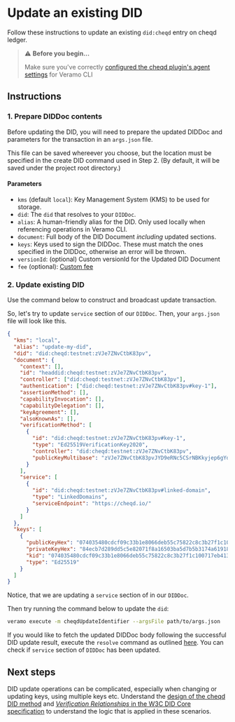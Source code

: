 # Update an existing DID

Follow these instructions to update an existing `did:cheqd` entry on cheqd ledger.

> ⚠️ **Before you begin...**
>
> Make sure you've correctly [configured the cheqd plugin's agent settings](../../guides/software-development-kits-sdks/veramo-sdk-for-cheqd/setup-cli.md) for Veramo CLI

## Instructions

### 1. Prepare DIDDoc contents

Before updating the DID, you will need to prepare the updated DIDDoc and parameters for the transaction in an `args.json` file.

This file can be saved whereever you choose, but the location must be specified in the create DID command used in Step 2. (By default, it will be saved under the project root directory.)

#### Parameters

* `kms` (default `local`): Key Management System (KMS) to be used for storage.
* `did`: The `did` that resolves to your `DIDDoc`.
* `alias`: A human-friendly alias for the DID. Only used locally when referencing operations in Veramo CLI.
* `document`: Full body of the DID Document _including_ updated sections.
* `keys`: Keys used to sign the DIDDoc. These must match the ones specified in the DIDDoc, otherwise an error will be thrown.
* `versionId`: (optional) Custom versionId for the Updated DID Document
* `fee` (optional): [Custom fee](../custom-fee.md)

### 2. Update existing DID

Use the command below to construct and broadcast update transaction.

So, let's try to update `service` section of our `DIDDoc`. Then, your `args.json` file will look like this.


```json
{
  "kms": "local",
  "alias": "update-my-did",
  "did": "did:cheqd:testnet:zVJe7ZNvCtbK83pv",
  "document": {
    "context": [],
    "id": "headdid:cheqd:testnet:zVJe7ZNvCtbK83pv",
    "controller": ["did:cheqd:testnet:zVJe7ZNvCtbK83pv"],
    "authentication": ["did:cheqd:testnet:zVJe7ZNvCtbK83pv#key-1"],
    "assertionMethod": [],
    "capabilityInvocation": [],
    "capabilityDelegation": [],
    "keyAgreement": [],
    "alsoKnownAs": [],
    "verificationMethod": [
      {
        "id": "did:cheqd:testnet:zVJe7ZNvCtbK83pv#key-1",
        "type": "Ed25519VerificationKey2020",
        "controller": "did:cheqd:testnet:zVJe7ZNvCtbK83pv",
        "publicKeyMultibase": "zVJe7ZNvCtbK83pvJYD9eRNc5CSrNBKkyjep6gYdaWub"
      }
    ],
    "service": [
      {
        "id": "did:cheqd:testnet:zVJe7ZNvCtbK83pv#linked-domain",
        "type": "LinkedDomains",
        "serviceEndpoint": "https://cheqd.io/"
      }
    ]
  },
  "keys": [
    {
      "publicKeyHex": "074035480cdcf09c33b1e8066deb55c75822c8c3b27f1c100717eb413bc08e06",
      "privateKeyHex": "84ecb7d289dd5c5e82071f8a16503ba5d7b5b3174a619186f430918a6ab00e3b074035480cdcf09c33b1e8066deb55c75822c8c3b27f1c100717eb413bc08e06",
      "kid": "074035480cdcf09c33b1e8066deb55c75822c8c3b27f1c100717eb413bc08e06",
      "type": "Ed25519"
    }
  ]
}
```

Notice, that we are updating a `service` section of in our `DIDDoc`.

Then try running the command below to update the `did`:

```bash
veramo execute -m cheqdUpdateIdentifier --argsFile path/to/args.json
```

If you would like to fetch the updated DIDDoc body following the successful DID update result, execute the `resolve` command as outlined [here](./query-did.md). You can check if `service` section of `DIDDoc` has been updated.

## Next steps

DID update operations can be complicated, especially when changing or updating keys, using multiple keys etc. Understand the [design of the cheqd DID method](https://docs.cheqd.io/node/architecture/adr-list/adr-002-cheqd-did-method) and [_Verification Relationships_ in the W3C DID Core specification](https://w3c.github.io/did-core/#verification-relationships) to understand the logic that is applied in these scenarios.
